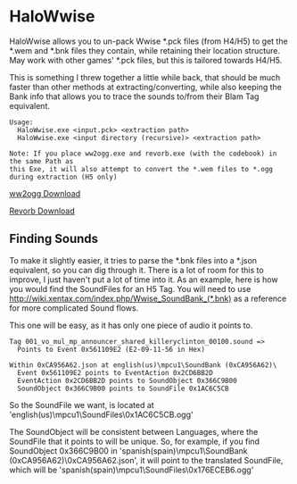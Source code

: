 # HaloWwise
HaloWwise allows you to un-pack Wwise \*.pck files (from H4/H5) to get the \*.wem and \*.bnk files they contain, while retaining their location structure. May work with other games' \*.pck files, but this is tailored towards H4/H5.

This is something I threw together a little while back, that should be much faster than other methods at extracting/converting, while also keeping the Bank info that allows you to trace the sounds to/from their Blam Tag equivalent.
```
Usage:
  HaloWwise.exe <input.pck> <extraction path>
  HaloWwise.exe <input directory (recursive)> <extraction path>

Note: If you place ww2ogg.exe and revorb.exe (with the codebook) in the same Path as
this Exe, it will also attempt to convert the *.wem files to *.ogg during extraction (H5 only)
```
[ww2ogg Download](https://github.com/hcs64/ww2ogg/releases/download/0.24/ww2ogg024.zip)

[Revorb Download](http://yirkha.fud.cz/progs/foobar2000/revorb.exe)

## Finding Sounds

To make it slightly easier, it tries to parse the \*.bnk files into a \*.json equivalent, so you can dig through it. There is a lot of room for this to improve, I just haven't put a lot of time into it. As an example, here is how you would find the SoundFiles for an H5 Tag. You will need to use <http://wiki.xentax.com/index.php/Wwise_SoundBank_(*.bnk)> as a reference for more complicated Sound flows.

This one will be easy, as it has only one piece of audio it points to.
```
Tag 001_vo_mul_mp_announcer_shared_killeryclinton_00100.sound =>
  Points to Event 0x561109E2 (E2-09-11-56 in Hex)

Within 0xCA956A62.json at english(us)\mpcu1\SoundBank (0xCA956A62)\
  Event 0x561109E2 points to EventAction 0x2CD6BB2D
  EventAction 0x2CD6BB2D points to SoundObject 0x366C9B00
  SoundObject 0x366C9B00 points to SoundFile 0x1AC6C5CB
```

So the SoundFile we want, is located at 'english(us)\mpcu1\SoundFiles\0x1AC6C5CB.ogg'

The SoundObject will be consistent between Languages, where the SoundFile that it points to will be unique. So, for example, if you find SoundObject 0x366C9B00 in 'spanish(spain)\mpcu1\SoundBank (0xCA956A62)\0xCA956A62.json', it will point to the translated SoundFile, which will be 'spanish(spain)\mpcu1\SoundFiles\0x176ECEB6.ogg'
